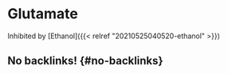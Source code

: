 # Glutamate


Inhibited by [Ethanol]({{< relref "20210525040520-ethanol" >}})


## No backlinks! {#no-backlinks}

